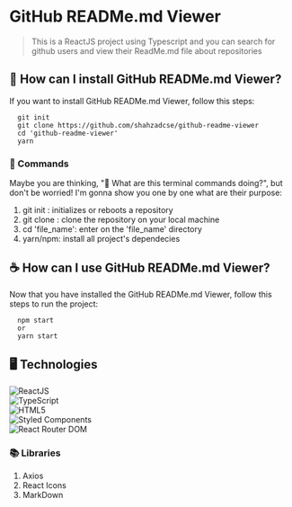 # GitHub READMe.md Viewer

> This is a ReactJS project using Typescript and you can search for github users and view their ReadMe.md file about repositories

## 🚀 How can I install GitHub READMe.md Viewer?

If you want to install GitHub READMe.md Viewer, follow this steps:

```
  git init
  git clone https://github.com/shahzadcse/github-readme-viewer
  cd 'github-readme-viewer'
  yarn
```

### 🤔 Commands

Maybe you are thinking, "🤔 What are this terminal commands doing?", but don't be worried!
I'm gonna show you one by one what are their purpose:

1. git init : initializes or reboots a repository
2. git clone : clone the repository on your local machine
3. cd 'file_name': enter on the 'file_name' directory
4. yarn/npm: install all project's dependecies

## ☕ How can I use GitHub READMe.md Viewer?

Now that you have installed the GitHub READMe.md Viewer, follow this steps to run the project:

```
  npm start
  or
  yarn start
```

## 🖥️ Technologies

<img src="https://img.shields.io/badge/React-20232A?style=for-the-badge&logo=react&logoColor=61DAFB" alt="ReactJS"><br>
<img src="https://img.shields.io/badge/TypeScript-007ACC?style=for-the-badge&logo=typescript&logoColor=white" alt="TypeScript"><br>
<img src="https://img.shields.io/badge/HTML5-E34F26?style=for-the-badge&logo=html5&logoColor=white" alt="HTML5"><br>
<img src="https://img.shields.io/badge/styled--components-DB7093?style=for-the-badge&logo=styled-components&logoColor=white" alt="Styled Components"><br>
<img src="https://img.shields.io/badge/React_Router-CA4245?style=for-the-badge&logo=react-router&logoColor=white" alt="React Router DOM"><br>

### 📚 Libraries

1. Axios
2. React Icons
3. MarkDown
